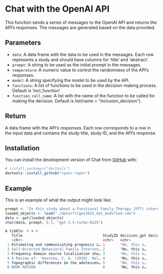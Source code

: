 
<!-- README.md is generated from README.Rmd. Please edit that file -->

# Chat with the OpenAI API

This function sends a series of messages to the OpenAI API and returns
the API’s responses. The messages are generated based on the data
provided.

## Parameters

- `data`: A data frame with the data to be used in the messages. Each
  row represents a study and should have columns for ‘title’ and
  ‘abstract’.
- `prompt`: A string to be used as the initial prompt in the messages.
- `temperature`: A numeric value to control the randomness of the API’s
  responses.
- `model`: A string specifying the model to be used by the API.
- `functions`: A list of functions to be used in the decision-making
  process. Default is ‘incl_function’.
- `function_call_name`: A list with the name of the function to be
  called for making the decision. Default is list(name =
  “inclusion_decision”).

## Return

A data frame with the API’s responses. Each row corresponds to a row in
the input data and contains the study title, study ID, and the API’s
response.

## Installation

You can install the development version of Chat from
[GitHub](https://github.com/) with:

``` r
# install.packages("devtools")
devtools::install_github("<your-repo>")
```

## Example

This is an example of what the output might look like:

``` r
prompt <- "Is this study about a Functional Family Therapy (FFT) intervention?"
loaded_objects <- load("./data/filges2015_dat_modified.rda")
data <- get(loaded_objects)
chat(data, prompt, 0.5, "gpt-3.5-turbo-0125")

A tibble: 6 × 4
   Title                                     StudyID decision_gpt decision_binary
   <chr>                                     <chr>   <chr>                  <dbl>
 1 Estimating and communicating prognosis i… 1       "No, this s…               0
 2 Self-Directed Behavioral Family Interven… 2       "No, this s…               0
 3 Frequency domain source localization sho… 3       "No, this s…               0
 4 A Review of: 'Kearney, C. A. (2010). Hel… 4       "No, this s…               0
 5 Topographic differences in the adolescen… 5       "No, this s…               0
 6 BOOK REVIEW                               6       "No, this s…               0
```
